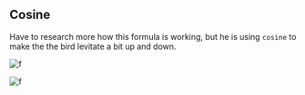 ## Cosine

Have to research more how this formula is working, but he is using `cosine` to make the the bird levitate a bit up and down.

![f](https://imgur.com/85LxDdg.png)

![f](https://imgur.com/iSXzjcj.png)
